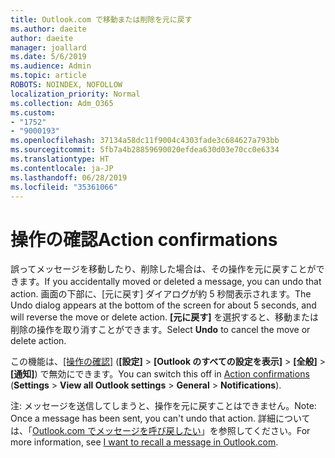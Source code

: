 ```yaml
---
title: Outlook.com で移動または削除を元に戻す
ms.author: daeite
author: daeite
manager: joallard
ms.date: 5/6/2019
ms.audience: Admin
ms.topic: article
ROBOTS: NOINDEX, NOFOLLOW
localization_priority: Normal
ms.collection: Adm_O365
ms.custom:
- "1752"
- "9000193"
ms.openlocfilehash: 37134a58dc11f9004c4303fade3c684627a793bb
ms.sourcegitcommit: 5fb7a4b28859690020efdea630d03e70cc0e6334
ms.translationtype: HT
ms.contentlocale: ja-JP
ms.lasthandoff: 06/28/2019
ms.locfileid: "35361066"
---
```

# <a name="action-confirmations"></a><span data-ttu-id="e6530-102">操作の確認</span><span class="sxs-lookup"><span data-stu-id="e6530-102">Action confirmations</span></span>

<span data-ttu-id="e6530-103">誤ってメッセージを移動したり、削除した場合は、その操作を元に戻すことができます。</span><span class="sxs-lookup"><span data-stu-id="e6530-103">If you accidentally moved or deleted a message, you can undo that action.</span></span> <span data-ttu-id="e6530-104">画面の下部に、[元に戻す] ダイアログが約 5 秒間表示されます。</span><span class="sxs-lookup"><span data-stu-id="e6530-104">The Undo dialog appears at the bottom of the screen for about 5 seconds, and will reverse the move or delete action.</span></span> <span data-ttu-id="e6530-105">**[元に戻す]** を選択すると、移動または削除の操作を取り消すことができます。</span><span class="sxs-lookup"><span data-stu-id="e6530-105">Select **Undo** to cancel the move or delete action.</span></span>

<span data-ttu-id="e6530-106">この機能は、[[操作の確認]](https://outlook.live.com/mail/options/general/notifications) (**[設定]** > **[Outlook のすべての設定を表示]** > **[全般]** > **[通知]**) で無効にできます。</span><span class="sxs-lookup"><span data-stu-id="e6530-106">You can switch this off in [Action confirmations](https://outlook.live.com/mail/options/general/notifications) (**Settings** > **View all Outlook settings** > **General** > **Notifications**).</span></span>

<span data-ttu-id="e6530-107">注: メッセージを送信してしまうと、操作を元に戻すことはできません。</span><span class="sxs-lookup"><span data-stu-id="e6530-107">Note: Once a message has been sent, you can't undo that action.</span></span> <span data-ttu-id="e6530-108">詳細については、「[Outlook.com でメッセージを呼び戻したい](https://support.office.com/article/c069ddde-5282-4085-8f4c-d7b133324f8a)」を参照してください。</span><span class="sxs-lookup"><span data-stu-id="e6530-108">For more information, see [I want to recall a message in Outlook.com](https://support.office.com/article/c069ddde-5282-4085-8f4c-d7b133324f8a).</span></span>